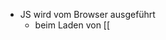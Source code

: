 - JS wird vom Browser ausgeführt
	- beim Laden von [[<script>]] tags in [[HTML]]
	- beim Laden von externen JS-Dateien
	- bei Browserevents (Maus, Tastatur, Touch,...)
- ## Globaler Kontext
	- 1 Browser Tab = 1 **Window Objek**t im Browserspeicher
	- F5 erstellt das **Window Objek**t neu
	- ```
	  console.log("AHA!");
	  alert("Hallo Javascript");
	  setTimeout(/* … */);
	  setInterval(/* … */);
	  fetch(/* … */); // wird morgen relevantlocation.replace("/index.html"); // Browser springt zu index.html
	  history.back(); // Springe zur letzten Seite
	  history.forward() // Springe wieder zur aktuellen Seite
	  navigator.language; // "de-DE" Sprache des Browsers
	  
	  // "document" zeigt auf den DOM -> nächste Folie …
	  document.getElementById("button"); 
	  ```
- ## DOM (Document Object Model)
	- bezeichnet die HTML Baustruktur
	- document beitet Zugriff auf das DOM
	- HTML und CSS können beliebig verändert werden
	- ![image.png](../assets/image_1674812848475_0.png)
	-
-